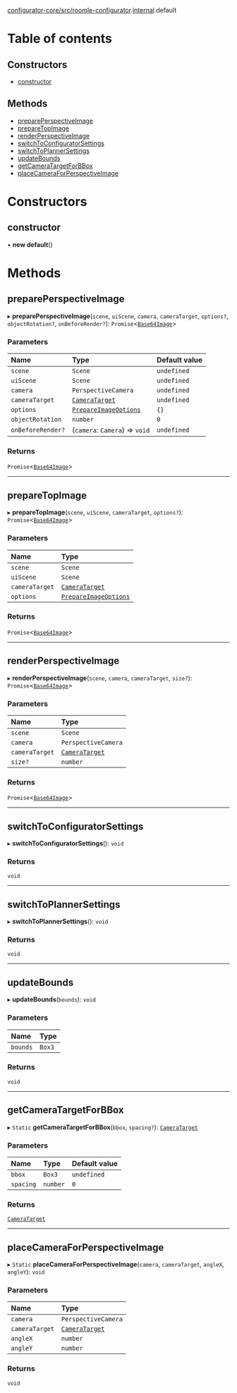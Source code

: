 [configurator-core/src/roomle-configurator](../modules/configurator_core_src_roomle_configurator.md).[internal](../modules/configurator_core_src_roomle_configurator._internal_.md).default

# Table of contents

## Constructors

- [constructor](configurator_core_src_roomle_configurator._internal_.default-27.md#constructor)

## Methods

- [preparePerspectiveImage](configurator_core_src_roomle_configurator._internal_.default-27.md#prepareperspectiveimage)
- [prepareTopImage](configurator_core_src_roomle_configurator._internal_.default-27.md#preparetopimage)
- [renderPerspectiveImage](configurator_core_src_roomle_configurator._internal_.default-27.md#renderperspectiveimage)
- [switchToConfiguratorSettings](configurator_core_src_roomle_configurator._internal_.default-27.md#switchtoconfiguratorsettings)
- [switchToPlannerSettings](configurator_core_src_roomle_configurator._internal_.default-27.md#switchtoplannersettings)
- [updateBounds](configurator_core_src_roomle_configurator._internal_.default-27.md#updatebounds)
- [getCameraTargetForBBox](configurator_core_src_roomle_configurator._internal_.default-27.md#getcameratargetforbbox)
- [placeCameraForPerspectiveImage](configurator_core_src_roomle_configurator._internal_.default-27.md#placecameraforperspectiveimage)

# Constructors

## constructor

• **new default**()

# Methods

## preparePerspectiveImage

▸ **preparePerspectiveImage**(`scene`, `uiScene`, `camera`, `cameraTarget`, `options?`, `objectRotation?`, `onBeforeRender?`): `Promise`<[`Base64Image`](../interfaces/common_core_src_common_interfaces.Base64Image.md)\>

### Parameters

| Name | Type | Default value |
| :------ | :------ | :------ |
| `scene` | `Scene` | `undefined` |
| `uiScene` | `Scene` | `undefined` |
| `camera` | `PerspectiveCamera` | `undefined` |
| `cameraTarget` | [`CameraTarget`](../interfaces/configurator_core_src_roomle_configurator._internal_.CameraTarget.md) | `undefined` |
| `options` | [`PrepareImageOptions`](../interfaces/configurator_core_src_roomle_configurator._internal_.PrepareImageOptions.md) | `{}` |
| `objectRotation` | `number` | `0` |
| `onBeforeRender?` | (`camera`: `Camera`) => `void` | `undefined` |

### Returns

`Promise`<[`Base64Image`](../interfaces/common_core_src_common_interfaces.Base64Image.md)\>

___

## prepareTopImage

▸ **prepareTopImage**(`scene`, `uiScene`, `cameraTarget`, `options?`): `Promise`<[`Base64Image`](../interfaces/common_core_src_common_interfaces.Base64Image.md)\>

### Parameters

| Name | Type |
| :------ | :------ |
| `scene` | `Scene` |
| `uiScene` | `Scene` |
| `cameraTarget` | [`CameraTarget`](../interfaces/configurator_core_src_roomle_configurator._internal_.CameraTarget.md) |
| `options` | [`PrepareImageOptions`](../interfaces/configurator_core_src_roomle_configurator._internal_.PrepareImageOptions.md) |

### Returns

`Promise`<[`Base64Image`](../interfaces/common_core_src_common_interfaces.Base64Image.md)\>

___

## renderPerspectiveImage

▸ **renderPerspectiveImage**(`scene`, `camera`, `cameraTarget`, `size?`): `Promise`<[`Base64Image`](../interfaces/common_core_src_common_interfaces.Base64Image.md)\>

### Parameters

| Name | Type |
| :------ | :------ |
| `scene` | `Scene` |
| `camera` | `PerspectiveCamera` |
| `cameraTarget` | [`CameraTarget`](../interfaces/configurator_core_src_roomle_configurator._internal_.CameraTarget.md) |
| `size?` | `number` |

### Returns

`Promise`<[`Base64Image`](../interfaces/common_core_src_common_interfaces.Base64Image.md)\>

___

## switchToConfiguratorSettings

▸ **switchToConfiguratorSettings**(): `void`

### Returns

`void`

___

## switchToPlannerSettings

▸ **switchToPlannerSettings**(): `void`

### Returns

`void`

___

## updateBounds

▸ **updateBounds**(`bounds`): `void`

### Parameters

| Name | Type |
| :------ | :------ |
| `bounds` | `Box3` |

### Returns

`void`

___

## getCameraTargetForBBox

▸ `Static` **getCameraTargetForBBox**(`bbox`, `spacing?`): [`CameraTarget`](../interfaces/configurator_core_src_roomle_configurator._internal_.CameraTarget.md)

### Parameters

| Name | Type | Default value |
| :------ | :------ | :------ |
| `bbox` | `Box3` | `undefined` |
| `spacing` | `number` | `0` |

### Returns

[`CameraTarget`](../interfaces/configurator_core_src_roomle_configurator._internal_.CameraTarget.md)

___

## placeCameraForPerspectiveImage

▸ `Static` **placeCameraForPerspectiveImage**(`camera`, `cameraTarget`, `angleX`, `angleY`): `void`

### Parameters

| Name | Type |
| :------ | :------ |
| `camera` | `PerspectiveCamera` |
| `cameraTarget` | [`CameraTarget`](../interfaces/configurator_core_src_roomle_configurator._internal_.CameraTarget.md) |
| `angleX` | `number` |
| `angleY` | `number` |

### Returns

`void`
